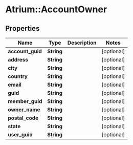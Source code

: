 # Atrium::AccountOwner

## Properties
Name | Type | Description | Notes
------------ | ------------- | ------------- | -------------
**account_guid** | **String** |  | [optional] 
**address** | **String** |  | [optional] 
**city** | **String** |  | [optional] 
**country** | **String** |  | [optional] 
**email** | **String** |  | [optional] 
**guid** | **String** |  | [optional] 
**member_guid** | **String** |  | [optional] 
**owner_name** | **String** |  | [optional] 
**postal_code** | **String** |  | [optional] 
**state** | **String** |  | [optional] 
**user_guid** | **String** |  | [optional] 


